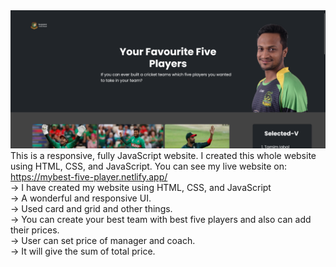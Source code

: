 <img src='Favourite-Players.png'>
This is a responsive, fully JavaScript website. I created this whole website using HTML, CSS, and JavaScript. You can see my live website on: <a href="https://mybest-five-player.netlify.app/">https://mybest-five-player.netlify.app/</a><br>
-> I have created my website using HTML, CSS, and JavaScript<br>
-> A wonderful and responsive UI.<br>
-> Used card and grid and other things.<br>
-> You can create your best team with best five players and also can add their prices.<br>
-> User can set price of manager and coach.<br>
-> It will give the sum of total price.
